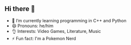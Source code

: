 ## Hi there 👋


- 🌱 I’m currently learning programming in C++ and Python
- 😄 Pronouns: he/him
- 👌 Interests: Video Games, Literature, Music
- ⚡ Fun fact: I'm a Pokemon Nerd

